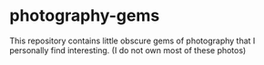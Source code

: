 # photography-gems
This repository contains little obscure gems of photography that I personally find interesting. (I do not own most of these photos)
